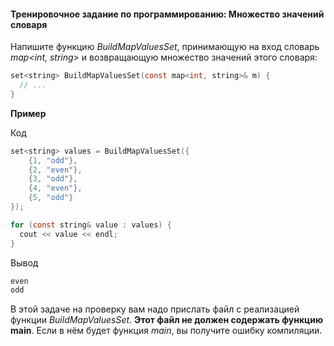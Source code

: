 #### Тренировочное задание по программированию: Множество значений словаря ####

Напишите функцию *BuildMapValuesSet*, принимающую на вход словарь *map<int, string>* и возвращающую множество значений этого словаря:

```objectivec
set<string> BuildMapValuesSet(const map<int, string>& m) {
  // ...
}
```

**Пример**

Код
```objectivec
set<string> values = BuildMapValuesSet({
    {1, "odd"},
    {2, "even"},
    {3, "odd"},
    {4, "even"},
    {5, "odd"}
});

for (const string& value : values) {
  cout << value << endl;
}
```

Вывод
```objectivec
even
odd
```

В этой задаче на проверку вам надо прислать файл с реализацией функции *BuildMapValuesSet*. **Этот файл не должен содержать функцию main**. Если в нём будет функция *main*, вы получите ошибку компиляции.
